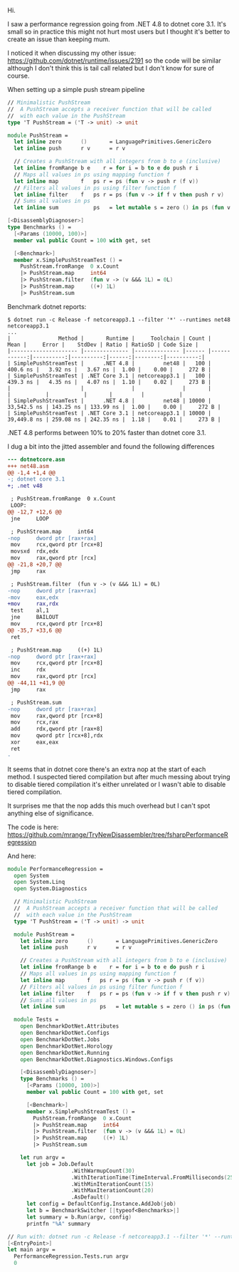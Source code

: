 Hi.

I saw a performance regression going from .NET 4.8 to dotnet core 3.1. It's small so in practice this might not hurt most users but I thought it's better to create an issue than keeping mum.

I noticed it when discussing my other issue: https://github.com/dotnet/runtime/issues/2191 so the code will be similar although I don't think this is tail call related but I don't know for sure of course.

When setting up a simple push stream pipeline

```fsharp
// Minimalistic PushStream
//  A PushStream accepts a receiver function that will be called
//  with each value in the PushStream
type 'T PushStream = ('T -> unit) -> unit

module PushStream =
  let inline zero      ()       = LanguagePrimitives.GenericZero
  let inline push      r v      = r v

  // Creates a PushStream with all integers from b to e (inclusive)
  let inline fromRange b e    r = for i = b to e do push r i
  // Maps all values in ps using mapping function f
  let inline map       f   ps r = ps (fun v -> push r (f v))
  // Filters all values in ps using filter function f
  let inline filter    f   ps r = ps (fun v -> if f v then push r v)
  // Sums all values in ps
  let inline sum           ps   = let mutable s = zero () in ps (fun v -> s <- s + v); s

[<DisassemblyDiagnoser>]
type Benchmarks () =
  [<Params (10000, 100)>]
  member val public Count = 100 with get, set

  [<Benchmark>]
  member x.SimplePushStreamTest () =
    PushStream.fromRange  0 x.Count
    |> PushStream.map     int64
    |> PushStream.filter  (fun v -> (v &&& 1L) = 0L)
    |> PushStream.map     ((+) 1L)
    |> PushStream.sum
```

Benchmark dotnet reports:

```
$ dotnet run -c Release -f netcoreapp3.1 --filter '*' --runtimes net48 netcoreapp3.1
...
|               Method |       Runtime |     Toolchain | Count |        Mean |     Error |    StdDev | Ratio | RatioSD | Code Size |
|--------------------- |-------------- |-------------- |------ |------------:|----------:|----------:|------:|--------:|----------:|
| SimplePushStreamTest |      .NET 4.8 |         net48 |   100 |    400.6 ns |   3.92 ns |   3.67 ns |  1.00 |    0.00 |     272 B |
| SimplePushStreamTest | .NET Core 3.1 | netcoreapp3.1 |   100 |    439.3 ns |   4.35 ns |   4.07 ns |  1.10 |    0.02 |     273 B |
|                      |               |               |       |             |           |           |       |         |           |
| SimplePushStreamTest |      .NET 4.8 |         net48 | 10000 | 33,542.5 ns | 143.25 ns | 133.99 ns |  1.00 |    0.00 |     272 B |
| SimplePushStreamTest | .NET Core 3.1 | netcoreapp3.1 | 10000 | 39,449.8 ns | 259.08 ns | 242.35 ns |  1.18 |    0.01 |     273 B |
```

.NET 4.8 performs between 10% to 20% faster than dotnet core 3.1.

I dug a bit into the jitted assembler and found the following differences

```diff
--- dotnetcore.asm
+++ net48.asm
@@ -1,4 +1,4 @@
-; dotnet core 3.1
+; .net v48

 ; PushStream.fromRange  0 x.Count
 LOOP:
@@ -12,7 +12,6 @@
 jne     LOOP

 ; PushStream.map     int64
-nop     dword ptr [rax+rax]
 mov     rcx,qword ptr [rcx+8]
 movsxd  rdx,edx
 mov     rax,qword ptr [rcx]
@@ -21,8 +20,7 @@
 jmp     rax

 ; PushStream.filter  (fun v -> (v &&& 1L) = 0L)
-nop     dword ptr [rax+rax]
-mov     eax,edx
+mov     rax,rdx
 test    al,1
 jne     BAILOUT
 mov     rcx,qword ptr [rcx+8]
@@ -35,7 +33,6 @@
 ret

 ; PushStream.map     ((+) 1L)
-nop     dword ptr [rax+rax]
 mov     rcx,qword ptr [rcx+8]
 inc     rdx
 mov     rax,qword ptr [rcx]
@@ -44,11 +41,9 @@
 jmp     rax

 ; PushStream.sum
-nop     dword ptr [rax+rax]
 mov     rax,qword ptr [rcx+8]
 mov     rcx,rax
 add     rdx,qword ptr [rax+8]
 mov     qword ptr [rcx+8],rdx
 xor     eax,eax
 ret
-
```

It seems that in dotnet core there's an extra nop at the start of each method. I suspected tiered compilation but after much messing about trying to disable tiered compilation it's either unrelated or I wasn't able to disable tiered compilation.

It surprises me that the nop adds this much overhead but I can't spot anything else of significance.

The code is here: https://github.com/mrange/TryNewDisassembler/tree/fsharpPerformanceRegression

And here:

```fsharp
module PerformanceRegression =
  open System
  open System.Linq
  open System.Diagnostics

  // Minimalistic PushStream
  //  A PushStream accepts a receiver function that will be called
  //  with each value in the PushStream
  type 'T PushStream = ('T -> unit) -> unit

  module PushStream =
    let inline zero      ()       = LanguagePrimitives.GenericZero
    let inline push      r v      = r v

    // Creates a PushStream with all integers from b to e (inclusive)
    let inline fromRange b e    r = for i = b to e do push r i
    // Maps all values in ps using mapping function f
    let inline map       f   ps r = ps (fun v -> push r (f v))
    // Filters all values in ps using filter function f
    let inline filter    f   ps r = ps (fun v -> if f v then push r v)
    // Sums all values in ps
    let inline sum           ps   = let mutable s = zero () in ps (fun v -> s <- s + v); s

  module Tests =
    open BenchmarkDotNet.Attributes
    open BenchmarkDotNet.Configs
    open BenchmarkDotNet.Jobs
    open BenchmarkDotNet.Horology
    open BenchmarkDotNet.Running
    open BenchmarkDotNet.Diagnostics.Windows.Configs

    [<DisassemblyDiagnoser>]
    type Benchmarks () =
      [<Params (10000, 100)>]
      member val public Count = 100 with get, set

      [<Benchmark>]
      member x.SimplePushStreamTest () =
        PushStream.fromRange  0 x.Count
        |> PushStream.map     int64
        |> PushStream.filter  (fun v -> (v &&& 1L) = 0L)
        |> PushStream.map     ((+) 1L)
        |> PushStream.sum

    let run argv =
      let job = Job.Default
                    .WithWarmupCount(30)
                    .WithIterationTime(TimeInterval.FromMilliseconds(250.0)) // the default is 0.5s per iteration, which is slighlty too much for us
                    .WithMinIterationCount(15)
                    .WithMaxIterationCount(20)
                    .AsDefault()
      let config = DefaultConfig.Instance.AddJob(job)
      let b = BenchmarkSwitcher [|typeof<Benchmarks>|]
      let summary = b.Run(argv, config)
      printfn "%A" summary

// Run with: dotnet run -c Release -f netcoreapp3.1 --filter '*' --runtimes net48 netcoreapp3.1
[<EntryPoint>]
let main argv =
  PerformanceRegression.Tests.run argv
  0
```